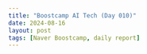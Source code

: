 ```yaml
---
title: "Boostcamp AI Tech (Day 010)"
date: 2024-08-16
layout: post
tags: [Naver Boostcamp, daily report]
---
```


